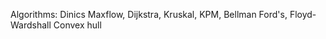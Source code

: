 Algorithms: 
Dinics Maxflow, 
Dijkstra, 
Kruskal, 
KPM, 
Bellman Ford's, 
Floyd-Wardshall
Convex hull
